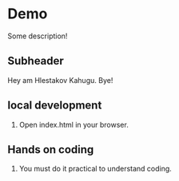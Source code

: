 # Demo
Some description!

## Subheader

Hey am Hlestakov Kahugu. Bye!

## local development

1. Open index.html in your browser.


## Hands on coding

1. You must do it practical to understand coding.